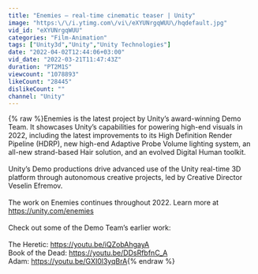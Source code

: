 ```yaml
---
title: "Enemies – real-time cinematic teaser | Unity"
image: "https:\/\/i.ytimg.com\/vi\/eXYUNrgqWUU\/hqdefault.jpg"
vid_id: "eXYUNrgqWUU"
categories: "Film-Animation"
tags: ["Unity3d","Unity","Unity Technologies"]
date: "2022-04-02T12:44:06+03:00"
vid_date: "2022-03-21T11:47:43Z"
duration: "PT2M1S"
viewcount: "1078893"
likeCount: "28445"
dislikeCount: ""
channel: "Unity"
---
```

{% raw %}Enemies is the latest project by Unity’s award-winning Demo Team. It showcases Unity’s capabilities for powering high-end visuals in 2022, including the latest improvements to its High Definition Render Pipeline (HDRP), new high-end Adaptive Probe Volume lighting system, an all-new strand-based Hair solution, and an evolved Digital Human toolkit. <br /><br />Unity’s Demo productions drive advanced use of the Unity real-time 3D platform through autonomous creative projects, led by Creative Director Veselin Efremov. <br /><br />The work on Enemies continues throughout 2022. Learn more at <a rel="nofollow" target="blank" href="https://unity.com/enemies">https://unity.com/enemies</a><br /><br />Check out some of the Demo Team’s earlier work:<br /><br />The Heretic: <a rel="nofollow" target="blank" href="https://youtu.be/iQZobAhgayA">https://youtu.be/iQZobAhgayA</a> <br />Book of the Dead: <a rel="nofollow" target="blank" href="https://youtu.be/DDsRfbfnC_A">https://youtu.be/DDsRfbfnC_A</a> <br />Adam: <a rel="nofollow" target="blank" href="https://youtu.be/GXI0l3yqBrA">https://youtu.be/GXI0l3yqBrA</a>{% endraw %}
